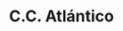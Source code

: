 ---
title: "C.C. Atlántico"
url: /ciudad-guayana-puerto-ordaz/c-c-atlantico/
shop: centro comercial
---